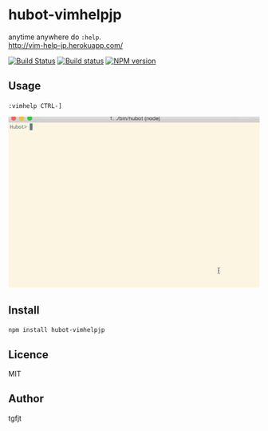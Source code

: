 # hubot-vimhelpjp

anytime anywhere do `:help`.  
http://vim-help-jp.herokuapp.com/

[![Build Status](https://travis-ci.org/tgfjt/hubot-vimhelpjp.svg?branch=master)](https://travis-ci.org/tgfjt/hubot-vimhelpjp) [![Build status](https://ci.appveyor.com/api/projects/status/pmcpof1pxyb68f71/branch/master?svg=true)](https://ci.appveyor.com/project/tgfjt/hubot-vimhelpjp/branch/master)
[![NPM version](https://badge.fury.io/js/hubot-vimhelpjp.svg)](http://badge.fury.io/js/hubot-vimhelpjp)

## Usage

`:vimhelp CTRL-]`

![image](https://raw.githubusercontent.com/tgfjt/hubot-vimhelpjp/master/screenshot.gif)

## Install

`npm install hubot-vimhelpjp`

## Licence
MIT

## Author
tgfjt
